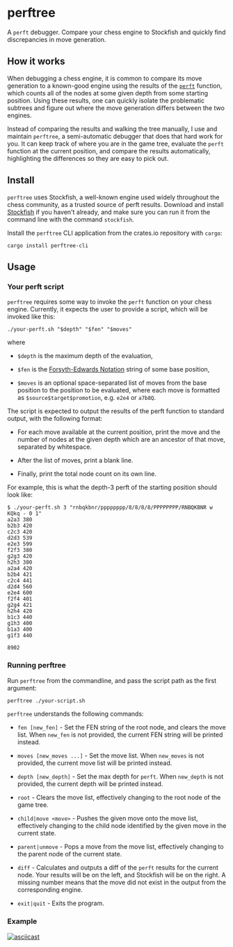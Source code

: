 # perftree

A `perft` debugger. Compare your chess engine to Stockfish and quickly find
discrepancies in move generation.

## How it works

When debugging a chess engine, it is common to compare its move generation to a
known-good engine using the results of the [`perft`][perft] function, which
counts all of the nodes at some given depth from some starting position.  Using
these results, one can quickly isolate the problematic subtrees and figure out
where the move generation differs between the two engines.

Instead of comparing the results and walking the tree manually, I use and
maintain `perftree`, a semi-automatic debugger that does that hard work for
you. It can keep track of where you are in the game tree, evaluate the `perft`
function at the current position, and compare the results automatically,
highlighting the differences so they are easy to pick out.

## Install

`perftree` uses Stockfish, a well-known engine used widely throughout the chess
community, as a trusted source of perft results. Download and install
[Stockfish][stockfish] if you haven't already, and make sure you can run it
from the command line with the command `stockfish`.

Install the `perftree` CLI application from the crates.io repository with
`cargo`:

```
cargo install perftree-cli
```

## Usage

### Your perft script

`perftree` requires some way to invoke the `perft` function on your chess
engine. Currently, it expects the user to provide a script, which will be
invoked like this:

```
./your-perft.sh "$depth" "$fen" "$moves"
```

where

- `$depth` is the maximum depth of the evaluation,

- `$fen` is the [Forsyth-Edwards Notation][fen] string of some base position,

- `$moves` is an optional space-separated list of moves from the base position
  to the position to be evaluated, where each move is formatted as
`$source$target$promotion`, e.g. `e2e4` or `a7b8Q`.

The script is expected to output the results of the perft function to standard
output, with the following format:

- For each move available at the current position, print the move and the
  number of nodes at the given depth which are an ancestor of that move,
separated by whitespace.

- After the list of moves, print a blank line.

- Finally, print the total node count on its own line.

For example, this is what the depth-3 perft of the starting position should look
like:

```
$ ./your-perft.sh 3 "rnbqkbnr/pppppppp/8/8/8/8/PPPPPPPP/RNBQKBNR w KQkq - 0 1"
a2a3 380
b2b3 420
c2c3 420
d2d3 539
e2e3 599
f2f3 380
g2g3 420
h2h3 380
a2a4 420
b2b4 421
c2c4 441
d2d4 560
e2e4 600
f2f4 401
g2g4 421
h2h4 420
b1c3 440
g1h3 400
b1a3 400
g1f3 440

8902
```

### Running perftree

Run `perftree` from the commandline, and pass the script path as the first
argument:

```bash
perftree ./your-script.sh
```

`perftree` understands the following commands:

- `fen [new_fen]` - Set the FEN string of the root node, and clears the move
  list. When `new_fen` is not provided, the current FEN string will be printed
instead.

- `moves [new_moves ...]` - Set the move list. When `new_moves` is not
  provided, the current move list will be printed instead.

- `depth [new_depth]` - Set the max depth for `perft`. When `new_depth` is not
  provided, the current depth will be printed instead.

- `root` - Clears the move list, effectively changing to the root node of the
  game tree.

- `child|move <move>` - Pushes the given move onto the move list, effectively
  changing to the child node identified by the given move in the current state.

- `parent|unmove` - Pops a move from the move list, effectively changing to the
  parent node of the current state.

- `diff` - Calculates and outputs a diff of the `perft` results for the current
  node. Your results will be on the left, and Stockfish will be on the right.
A missing number means that the move did not exist in the output from the
corresponding engine.

- `exit|quit` - Exits the program.

### Example

[![asciicast](https://asciinema.org/a/rWP6zJFUA3ZldASxfHWv3iL5z.svg)](https://asciinema.org/a/rWP6zJFUA3ZldASxfHWv3iL5z)

[perft]: https://www.chessprogramming.org/Perft
[stockfish]: https://stockfishchess.org/
[fen]: https://www.chessprogramming.org/Forsyth-Edwards_Notation
